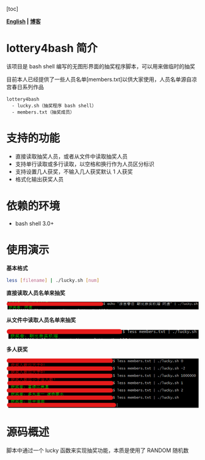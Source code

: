[toc]

**[English](https://github.com/abcnull/lottery4bash/blob/master/README_en.md) | [博客](https://blog.csdn.net/abcnull/article/details/104119940)**

# lottery4bash 简介

该项目是 bash shell 编写的无图形界面的抽奖程序脚本，可以用来做临时的抽奖

目前本人已经提供了一些人员名单[members.txt]以供大家使用，人员名单源自凉宫春日系列作品

```
lottery4bash
  - lucky.sh（抽奖程序 bash shell）
  - members.txt（抽奖成员）
```

# 支持的功能

- 直接读取抽奖人员，或者从文件中读取抽奖人员
- 支持单行读取或多行读取，以空格和换行作为人员区分标识
- 支持设置几人获奖，不输入几人获奖默认 1 人获奖
- 格式化输出获奖人员

# 依赖的环境

- bash shell 3.0+

# 使用演示

**基本格式**

```bash
less [filename] | ./lucky.sh [num]
```

**直接读取人员名单来抽奖**

![直接读取人员名单来抽奖](https://github.com/abcnull/Image-Resources/blob/master/lottery4bash/%E6%89%B9%E6%B3%A8%202020-05-31%20185124.png)

**从文件中读取人员名单来抽奖**

![从文件中读取人员名单来抽奖](https://github.com/abcnull/Image-Resources/blob/master/lottery4bash/%E6%89%B9%E6%B3%A8%202020-05-31%20184840.png)

**多人获奖**

![多人获奖](https://github.com/abcnull/Image-Resources/blob/master/lottery4bash/%E6%89%B9%E6%B3%A8%202020-05-31%20185454.png)

# 源码概述

脚本中通过一个 lucky 函数来实现抽奖功能，本质是使用了 RANDOM 随机数
